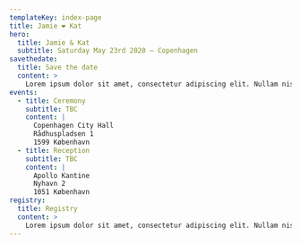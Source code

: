 ```yaml
---
templateKey: index-page
title: Jamie ❤️ Kat
hero:
  title: Jamie & Kat
  subtitle: Saturday May 23rd 2020 — Copenhagen
savethedate:
  title: Save the date
  content: >
    Lorem ipsum dolor sit amet, consectetur adipiscing elit. Nullam nisl risus, congue in placerat in, accumsan a tellus. Sed facilisis dolor eget metus rutrum pellentesque. Donec ligula ante, sodales et felis in, efficitur pharetra tellus. Etiam tempus dolor vitae enim lobortis efficitur. Nam ante tortor, posuere in dictum non, hendrerit a arcu. Sed enim nisl, maximus in odio at, accumsan consequat neque. Ut eu metus nisl. Fusce id iaculis orci. Vivamus ac diam at quam suscipit suscipit. Sed molestie mauris ac purus volutpat, nec fringilla nisl rutrum. Nullam ornare, enim consequat ullamcorper aliquam, sapien velit ultricies risus, vitae interdum nisi dui in metus.
events:
  - title: Ceremony
    subtitle: TBC
    content: |
      Copenhagen City Hall
      Rådhuspladsen 1
      1599 København
  - title: Reception
    subtitle: TBC
    content: |
      Apollo Kantine
      Nyhavn 2
      1051 København
registry:
  title: Registry
  content: >
    Lorem ipsum dolor sit amet, consectetur adipiscing elit. Nullam nisl risus, congue in placerat in, accumsan a tellus. Sed facilisis dolor eget metus rutrum pellentesque. Donec ligula ante, sodales et felis in, efficitur pharetra tellus. Etiam tempus dolor vitae enim lobortis efficitur. Nam ante tortor, posuere in dictum non, hendrerit a arcu. Sed enim nisl, maximus in odio at, accumsan consequat neque. Ut eu metus nisl. Fusce id iaculis orci. Vivamus ac diam at quam suscipit suscipit. Sed molestie mauris ac purus volutpat, nec fringilla nisl rutrum. Nullam ornare, enim consequat ullamcorper aliquam, sapien velit ultricies risus, vitae interdum nisi dui in metus.
---
```

